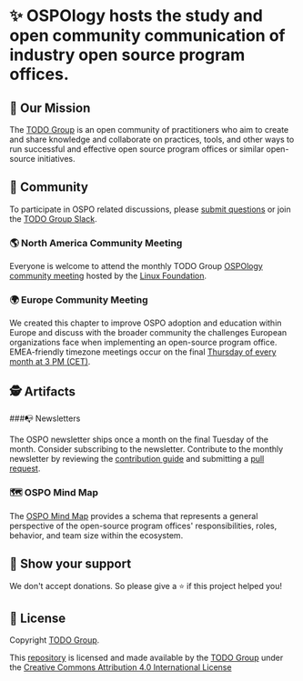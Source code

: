# ✨ OSPOlogy hosts the study and open community communication of industry open source program offices.

## 🚀 Our Mission

The [TODO Group](https://todogroup.org/) is an open community of practitioners who aim to create and share knowledge and collaborate on practices, tools, and other ways to run successful and effective open source program offices or similar open-source initiatives.

## 🦺 Community

To participate in OSPO related discussions, please [submit questions](https://github.com/todogruop/ospology/discussions/) or join the [TODO Group Slack](https://slack.todogroup.org/).

### 🌎 North America Community Meeting

Everyone is welcome to attend the monthly TODO Group [OSPOlogy community meeting](https://community.linuxfoundation.org/todo-group/) hosted by the [Linux Foundation](https://linuxfoundation.org/).

### 🌍 Europe Community Meeting

We created this chapter to improve OSPO adoption and education within Europe and discuss with the broader community the challenges European organizations face when implementing an open-source program office. EMEA-friendly timezone meetings occur on the final [Thursday of every month at 3 PM (CET)](https://community.linuxfoundation.org/todo-group-europe/).

## 🕵️ Artifacts

###📭 Newsletters

The OSPO newsletter ships once a month on the final Tuesday of the month. Consider subscribing to the newsletter.
Contribute to the monthly newsletter by reviewing the [contribution guide](https://github.com/todogroup/ospology/tree/main/newsletter#how-to-contribute-to-osponews/) and submitting a [pull request](https://github.com/todogroup/ospology/compare/).

### 🗺 OSPO Mind Map

The [OSPO Mind Map](https://github.com/todogroup/ospology/tree/main/ospo-mindmap/) provides a schema that represents a general perspective of the open-source program offices' responsibilities, roles, behavior, and team size within the ecosystem.

## 💫 Show your support

We don't accept donations. So please give a ⭐️ if this project helped you!

## 📝 License

Copyright [TODO Group](https://todogroup.org/).

This [repository](https://github.com/todogroup/ospology/) is licensed and made available by the [TODO Group](https://todogroup.org/) under the [Creative Commons Attribution 4.0 International License](./LICENSE)
